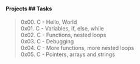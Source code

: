 #### Projects   ## Tasks

> 0x00. C - Hello, World   
> 0x01. C - Variables, if, else, while   
> 0x02. C - Functions, nested loops  
> 0x03. C - Debugging  
> 0x04. C - More functions, more nested loops     
> 0x05. C - Pointers, arrays and strings   
